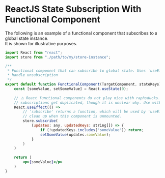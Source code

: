 # ReactJS State Subscription With Functional Component
The following is an example of a functional component that subscribes to a global state instance.\
It is shown for illustrative purposes.
```jsx
import React from "react";
import store from "./path/to/my/store-instance";

/**
 * Functional component that can subscribe to global state. Uses `useEffect` to
 * handle unsubscription
 */
export default function FunctionalComponent(TargetComponent, stateKeys) {
    const [someValue, setSomeValue] = React.useState(0);
    
    // ⚠️ React functional components do not play nice with raphsducks. Component 
    // subscriptions get duplicated, though it is unclear why. Use with caution!
    React.useEffect(() => 
        // 'subscribe' returns a function, which will be used by 'useEffect' to
        // clean up when this component is unmounted.
        store.subscribe(
            (updates: any, updatedKeys: string[]) => {
                if (!updatedKeys.includes("someValue")) return;
                setSomeValue(updates.someValue);
            }
        )
    )
  
    return (
        <p>{someValue}</p>
    )
}

```
